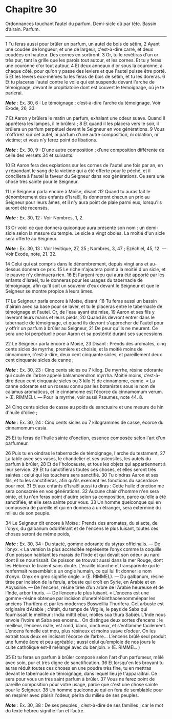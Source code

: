 # Chapitre 30

Ordonnances touchant l’autel du parfum.
Demi-sicle dû par tête.
Bassin d’airain.
Parfum.

***

1 Tu feras aussi pour brûler un parfum, un autel de bois de sétim, 2 Ayant une coudée de longueur, et une de largeur, c'est-à-dire carré, et deux coudées en hauteur. Des cornes en sortiront. 3 Or, tu le revêtiras d'un or très pur, tant la grille que les parois tout autour, et les cornes. Et tu y feras une couronne d'or tout autour, 4 Et deux anneaux d'or sous la couronne, à chaque côté, pour qu'on y passe des leviers et que l'autel puisse être porté. 5 Et les leviers eux-mêmes tu les feras de bois de sétim, et tu les doreras. 6 Et tu placeras l'autel contre le voile qui est suspendu devant l'arche de témoignage, devant le propitiatoire dont est couvert le témoignage, où je te parlerai.

***Note*** :  Ex. 30, 6 : Le témoignage ; c’est-à-dire l’arche du témoignage. Voir Exode, 26, 33.


7 Et Aaron y brûlera le matin un parfum, exhalant une odeur suave. Quand il apprêtera les lampes, il le brûlera ; 8 Et quand il les placera vers le soir, il brûlera un parfum perpétuel devant le Seigneur en vos générations. 9 Vous n'offrirez sur cet autel, ni parfum d'une autre composition, ni oblation, ni victime; et vous n'y ferez point de libations.

***Note*** :  Ex. 30, 9 : D’une autre composition ; d’une composition différente de celle des versets 34 et suivants.

10 Et Aaron fera des expiations sur les cornes de l'autel une fois par an, en y répandant le sang de la victime qui a été offerte pour le péché, et il conciliera à l'autel la faveur du Seigneur dans vos générations. Ce sera une chose très sainte pour le Seigneur.


11 Le Seigneur parla encore à Moïse, disant :12 Quand tu auras fait le dénombrement des enfants d'Israël, ils donneront chacun un prix au Seigneur pour leurs âmes, et il n'y aura point de plaie parmi eux, lorsqu'ils auront été recensés.

***Note*** :  Ex. 30, 12 : Voir Nombres, 1, 2.

13 Or voici ce que donnera quiconque aura présenté son nom : un demi-sicle selon la mesure du temple. Le sicle a vingt oboles. La moitié d'un sicle sera offerte au Seigneur.

***Note*** :  Ex. 30, 13 : Voir lévitique, 27, 25 ; Nombres, 3, 47 ; Ezéchiel, 45, 12. ― Voir Exode, note, 21. 32.

14 Celui qui est compris dans le dénombrement, depuis vingt ans et au-dessus donnera ce prix. 15 Le riche n'ajoutera point à la moitié d'un sicle, et le pauvre n'y diminuera rien. 16 Et l'argent reçu qui aura été apporté par les enfants d'Israël, tu le donneras pour les usages du tabernacle de témoignage, afin qu'il soit un souvenir d'eux devant le Seigneur et que le Seigneur se montre propice à leurs âmes.


17 Le Seigneur parla encore à Moïse, disant :18 Tu feras aussi un bassin d'airain avec sa base pour se laver, et tu le placeras entre le tabernacle de témoignage et l'autel. Or, de l'eau ayant été mise, 19 Aaron et ses fils y laveront leurs mains et leurs pieds, 20 Quand ils devront entrer dans le tabernacle de témoignage, et quand ils devront s'approcher de l'autel pour y offrir un parfum à brûler au Seigneur, 21 De peur qu'ils ne meurent. Ce sera une loi perpétuelle pour Aaron et sa postérité durant ses successions.


22 Le Seigneur parla encore à Moïse, 23 Disant : Prends des aromates, cinq cents sicles de myrrhe, première et choisie, et la moitié moins de cinnamome, c'est-à-dire, deux cent cinquante sicles, et pareillement deux cent cinquante sicles de canne ;

***Note*** :  Ex. 30, 23 : Cinq cents sicles ou 7 kilog. De myrrhe, résine odorante qui coule de l’arbre appelé balsamoendron myrrha. Moitié moins, c’est-à-dire deux cent cinquante sicles ou 3 kilo ½ de cinnamome, canne. « La canne odorante est un roseau connu par les botanistes sous le nom de calamus aromaticus, et le cinnamome est l’écorce du cinnamomum verum. » (E. RIMMEL). ― Pour la myrrhe, voir aussi Psaumes, note 44. 8.

24 Cinq cents sicles de casse au poids du sanctuaire et une mesure de hin d'huile d'olive ;

***Note*** :  Ex. 30, 24 : Cinq cents sicles ou 7 kilogrammes de casse, écorce du cinnamomum casia.

25 Et tu feras de l'huile sainte d'onction, essence composée selon l'art d'un parfumeur.


26 Puis tu en oindras le tabernacle de témoignage, l'arche du testament, 27 La table avec ses vases, le chandelier et ses ustensiles, les autels du parfum à brûler, 28 Et de l'holocauste, et tous les objets qui appartiennent à leur service. 29 Et tu sanctifieras toutes ces choses, et elles seront très saintes : celui qui les touchera sera sanctifié. 30 Tu oindras Aaron et ses fils, et tu les sanctifieras, afin qu'ils exercent les fonctions du sacerdoce pour moi. 31 Et aux enfants d'Israël aussi tu diras : Cette huile d'onction me sera consacrée en vos générations. 32 Aucune chair d'homme n'en sera ointe, et tu n'en feras point d'autre selon sa composition, parce qu'elle a été sanctifiée, et elle sera sainte pour vous. 33 Un homme quelconque qui en composera de pareille et qui en donnera à un étranger, sera exterminé du milieu de son peuple.


34 Le Seigneur dit encore à Moïse : Prends des aromates, du si acte, de l'onyx, du galbanum odoriférant et de l'encens le plus luisant, toutes ces choses seront de même poids,

***Note*** :  Ex. 30, 34 : Du stacté, gomme odorante du styrax officinalis. ― De l’onyx. « La version la plus accréditée représente l’onyx comme la coquille d’un poisson habitant les marais de l’Inde et qui devait son odeur au nard dont il se nourrissait. Ce poisson se trouvait aussi dans la mer Rouge, dont les Hébreux le tiraient sans doute. L’écaille blanche et transparente qui le renfermait ressemblait à un ongle humain, ce qui lui fit donner le nom d’onyx. Onyx en grec signifie ongle. » (E. RIMMEL). ― Du galbanum, résine tirée par incision de la ferula, arbuste qui croît en Syrie, en Arabie et en Abyssinie. ― De l’encens, résine tirée d’un arbre de l’Arabie heureuse et de l’Inde, arbor thuris. ― De l’encens le plus luisant. « L’encens est une gomme-résine obtenue par incision d’unetérébinthacéenomméepar les anciens Thurifera et par les modernes Bosweillia Thurifera. Cet arbuste est originaire d’Arabie ; c’était, du temps de Virgile, le pays de Saba qui fournissait le meilleur : India mittit ebur, molles sua thura
Sabæi. L’Inde nous envoie l’ivoire et Saba ses encens… On distingue deux sortes d’encens : le meilleur, l’encens mâle, est rond, blanc, onctueux, et s’enflamme facilement. L’encens femelle est mou, plus résineux et moins suave d’odeur. On les extrait tous deux en incisant l’écorce de l’arbre… L’encens brûlé seul produit une fumée âcre et peu agréable ; aussi celui qu’emploie de nos jours le culte catholique est-il mélangé avec du benjoin. » (E. RIMMEL. )

35 Et tu feras un parfum à brûler composé selon l'art d'un parfumeur, mêlé avec soin, pur et très digne de sanctification. 36 Et lorsqu'en les broyant tu auras réduit toutes ces choses en une poudre très fine, tu en mettras devant le tabernacle de témoignage, dans lequel lieu je t'apparaîtrai. Ce sera pour vous un très saint parfum à brûler. 37 Vous ne ferez point de pareille composition pour votre usage, parce que c'est une chose sainte pour le Seigneur. 38 Un homme quelconque qui en fera de semblable pour en respirer avec plaisir l'odeur, périra du milieu de ses peuples.

***Note*** :  Ex. 30, 38 : De ses peuples ; c’est-à-dire de ses familles ; car le mot du texte hébreu signifie l’un et l’autre.

